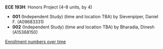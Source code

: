 **ECE 193H**: Honors Project (4–8 units, by 4)

- **001** (Independent Study) (time and location TBA) by Sievenpiper, Daniel F. (A09683331)
- **002** (Independent Study) (time and location TBA) by Bharadia, Dinesh (A15368150)

[Enrollment numbers over time](./ECE193H.tsv)
